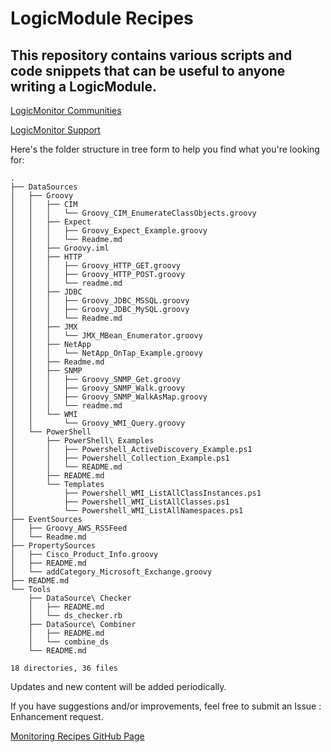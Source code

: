 # LogicModule Recipes

## This repository contains various scripts and code snippets that can be useful to anyone writing a LogicModule.

[LogicMonitor Communities](https://communities.logicmonitor.com/)

[LogicMonitor Support](https://www.logicmonitor.com/support/)

Here's the folder structure in tree form to help you find what you're looking for:

```
.
├── DataSources
│   ├── Groovy
│   │   ├── CIM
│   │   │   └── Groovy_CIM_EnumerateClassObjects.groovy
│   │   ├── Expect
│   │   │   ├── Groovy_Expect_Example.groovy
│   │   │   └── Readme.md
│   │   ├── Groovy.iml
│   │   ├── HTTP
│   │   │   ├── Groovy_HTTP_GET.groovy
│   │   │   ├── Groovy_HTTP_POST.groovy
│   │   │   └── readme.md
│   │   ├── JDBC
│   │   │   ├── Groovy_JDBC_MSSQL.groovy
│   │   │   ├── Groovy_JDBC_MySQL.groovy
│   │   │   └── Readme.md
│   │   ├── JMX
│   │   │   └── JMX_MBean_Enumerator.groovy
│   │   ├── NetApp
│   │   │   └── NetApp_OnTap_Example.groovy
│   │   ├── Readme.md
│   │   ├── SNMP
│   │   │   ├── Groovy_SNMP_Get.groovy
│   │   │   ├── Groovy_SNMP_Walk.groovy
│   │   │   ├── Groovy_SNMP_WalkAsMap.groovy
│   │   │   └── readme.md
│   │   └── WMI
│   │       └── Groovy_WMI_Query.groovy
│   └── PowerShell
│       ├── PowerShell\ Examples
│       │   ├── Powershell_ActiveDiscovery_Example.ps1
│       │   ├── Powershell_Collection_Example.ps1
│       │   └── README.md
│       ├── README.md
│       └── Templates
│           ├── Powershell_WMI_ListAllClassInstances.ps1
│           ├── Powershell_WMI_ListAllClasses.ps1
│           └── Powershell_WMI_ListAllNamespaces.ps1
├── EventSources
│   ├── Groovy_AWS_RSSFeed
│   └── Readme.md
├── PropertySources
│   ├── Cisco_Product_Info.groovy
│   ├── README.md
│   └── addCategory_Microsoft_Exchange.groovy
├── README.md
└── Tools
    ├── DataSource\ Checker
    │   ├── README.md
    │   └── ds_checker.rb
    ├── DataSource\ Combiner
    │   ├── README.md
    │   └── combine_ds
    └── README.md

18 directories, 36 files
```
Updates and new content will be added periodically.

If you have suggestions and/or improvements, feel free to submit an Issue : Enhancement request.

[Monitoring Recipes GitHub Page](https://logicmonitor.github.io/monitoring-recipes/)
